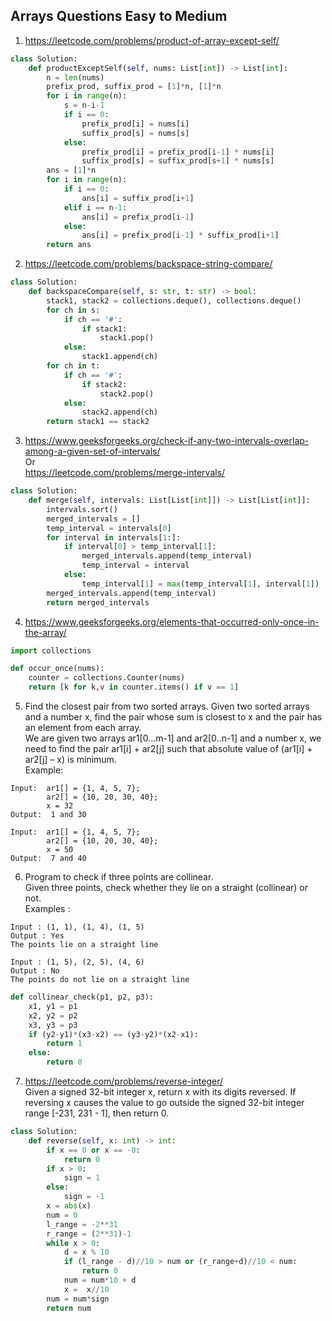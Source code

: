 ## Arrays Questions Easy to Medium

1. https://leetcode.com/problems/product-of-array-except-self/

```python
class Solution:
    def productExceptSelf(self, nums: List[int]) -> List[int]:
        n = len(nums)
        prefix_prod, suffix_prod = [1]*n, [1]*n
        for i in range(n):
            s = n-i-1
            if i == 0:
                prefix_prod[i] = nums[i]
                suffix_prod[s] = nums[s]
            else:
                prefix_prod[i] = prefix_prod[i-1] * nums[i]
                suffix_prod[s] = suffix_prod[s+1] * nums[s]
        ans = [1]*n
        for i in range(n):
            if i == 0:
                ans[i] = suffix_prod[i+1]
            elif i == n-1:
                ans[i] = prefix_prod[i-1]
            else:
                ans[i] = prefix_prod[i-1] * suffix_prod[i+1]
        return ans
```

2. https://leetcode.com/problems/backspace-string-compare/
```python
class Solution:
    def backspaceCompare(self, s: str, t: str) -> bool:
        stack1, stack2 = collections.deque(), collections.deque()
        for ch in s:
            if ch == '#':
                if stack1:
                    stack1.pop()
            else:
                stack1.append(ch)
        for ch in t:
            if ch == '#':
                if stack2:
                    stack2.pop()
            else:
                stack2.append(ch)
        return stack1 == stack2
```

3. https://www.geeksforgeeks.org/check-if-any-two-intervals-overlap-among-a-given-set-of-intervals/  
Or  
https://leetcode.com/problems/merge-intervals/
```python
class Solution:
    def merge(self, intervals: List[List[int]]) -> List[List[int]]:
        intervals.sort()
        merged_intervals = []
        temp_interval = intervals[0]
        for interval in intervals[1:]:
            if interval[0] > temp_interval[1]:
                merged_intervals.append(temp_interval)
                temp_interval = interval
            else:
                temp_interval[1] = max(temp_interval[1], interval[1])
        merged_intervals.append(temp_interval)
        return merged_intervals
```

4. https://www.geeksforgeeks.org/elements-that-occurred-only-once-in-the-array/
```python
import collections

def occur_once(nums):
    counter = collections.Counter(nums)
    return [k for k,v in counter.items() if v == 1]
```

5. Find the closest pair from two sorted arrays. Given two sorted arrays and a number x, find the pair whose sum is closest to x and the pair has an element from each array.  
We are given two arrays ar1[0…m-1] and ar2[0..n-1] and a number x, we need to find the pair ar1[i] + ar2[j] such that absolute value of (ar1[i] + ar2[j] – x) is minimum.  
Example: 
```
Input:  ar1[] = {1, 4, 5, 7};
        ar2[] = {10, 20, 30, 40};
        x = 32      
Output:  1 and 30

Input:  ar1[] = {1, 4, 5, 7};
        ar2[] = {10, 20, 30, 40};
        x = 50      
Output:  7 and 40
```

6. Program to check if three points are collinear.  
Given three points, check whether they lie on a straight (collinear) or not.  
Examples : 
```
Input : (1, 1), (1, 4), (1, 5)
Output : Yes 
The points lie on a straight line

Input : (1, 5), (2, 5), (4, 6)
Output : No 
The points do not lie on a straight line
```
```python
def collinear_check(p1, p2, p3):
    x1, y1 = p1
    x2, y2 = p2
    x3, y3 = p3
    if (y2-y1)*(x3-x2) == (y3-y2)*(x2-x1):
        return 1
    else:
        return 0
```

7. https://leetcode.com/problems/reverse-integer/  
Given a signed 32-bit integer x, return x with its digits reversed. If reversing x causes the value to go outside the signed 32-bit integer range [-231, 231 - 1], then return 0.  
```python
class Solution:
    def reverse(self, x: int) -> int:
        if x == 0 or x == -0:
            return 0
        if x > 0:
            sign = 1
        else:
            sign = -1
        x = abs(x)
        num = 0
        l_range = -2**31
        r_range = (2**31)-1
        while x > 0:
            d = x % 10
            if (l_range - d)//10 > num or (r_range+d)//10 < num:
                return 0
            num = num*10 + d
            x =  x//10
        num = num*sign
        return num
```